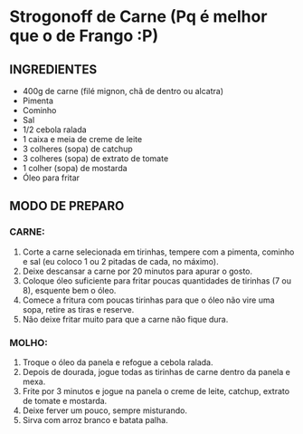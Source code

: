 # Strogonoff de Carne (Pq é melhor que o de Frango :P)

## INGREDIENTES
- 400g de carne (filé mignon, chã de dentro ou alcatra)
- Pimenta
- Cominho
- Sal
- 1/2 cebola ralada
- 1 caixa e meia de creme de leite
- 3 colheres (sopa) de catchup
- 3 colheres (sopa) de extrato de tomate
- 1 colher (sopa) de mostarda
- Óleo para fritar

## MODO DE PREPARO

### CARNE:
1. Corte a carne selecionada em tirinhas, tempere com a pimenta, cominho e sal (eu coloco 1 ou 2 pitadas de cada, no máximo).
2. Deixe descansar a carne por 20 minutos para apurar o gosto.
3. Coloque óleo suficiente para fritar poucas quantidades de tirinhas (7 ou 8), esquente bem o óleo.
4. Comece a fritura com poucas tirinhas para que o óleo não vire uma sopa, retire as tiras e reserve.
5. Não deixe fritar muito para que a carne não fique dura.

### MOLHO:
1. Troque o óleo da panela e refogue a cebola ralada.
2. Depois de dourada, jogue todas as tirinhas de carne dentro da panela e mexa.
3. Frite por 3 minutos e jogue na panela o creme de leite, catchup, extrato de tomate e mostarda.
4. Deixe ferver um pouco, sempre misturando.
5. Sirva com arroz branco e batata palha.

